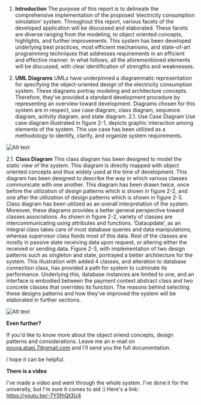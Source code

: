 1. <b>Introduction</b>
The purpose of this report is to delineate the comprehensive implementation of the proposed ‘electricity consumption simulation’ system. 
Throughout this report, various facets of the developed application will be discussed and elaborated. These facets are diverse ranging from the modeling, to object oriented concepts, highlights, and further improvements. This system has been developed underlying best practices, most efficient mechanisms, and state-of-art programming techniques that addresses requirements in an efficient and effective manner. In what follows, all the aforementioned elements will be discussed, with clear identification of strengths and weaknesses.


2. <b>UML Diagrams</b>
UMLs have underpinned a diagrammatic representation for specifying the object-oriented design of the electricity consumption system. These diagrams portray modeling and architecture concepts. Therefore, they’ve provided a standard development procedure by representing an overview toward development. Diagrams chosen for this system are in respect, use case diagram, class diagram, sequence diagram, activity diagram, and state diagram.
2.1. Use Case Diagram
Use case diagram illustrated in figure 2-1, depicts graphic interaction among elements of the system. This use case has been utilized as a methodology to identify, clarify, and organize system requirements. 
 
![Alt text](https://i.imgur.com/2jSzq1o.png?raw=true "UML - Pouya Ataei")


2.1. <b>Class Diagram</b>
This class diagram has been designed to model the static view of the system. This diagram is directly mapped with object oriented concepts and thus widely used at the time of development. This diagram has been designed to describe the way in which various classes communicate with one another. This diagram has been drawn twice, once before the utilization of design patterns which is shown in figure 2-2, and one after the utilization of design patterns which is shown in figure 2-3. Class diagram has been utilized as an overall interpretation of the system. Moreover, these diagrams provides a better general perspective toward classes associations. As shown in figure 2-2, variety of classes are intercommunicating using attributes and functions. ‘Dataupdate’, as an integral class takes care of most database queries and data manipulations, whereas supervisor class feeds most of this data. Rest of the classes are mostly in passive state receiving data upon request, or altering either the received or sending data. Figure 2-3, with implementation of two design patterns such as singleton and state, portrayed a better architecture for the system. This illustration with added 4 classes, and alteration to database connection class, has provided a path for system to culminate its performance. Underlying this, database instances are limited to one, and an interface is embodied between the payment context abstract class and two concrete classes that overrides its function. The reasons behind selecting these designs patterns and how they’ve improved the system will be elaborated in further sections.

![Alt text](https://i.imgur.com/2a4EZ1h.png?raw=true "UML - Pouya Ataei")


<b>Even further?</b>

If you'd like to know more about the object oriend concepts, design patterns and considerations. Leave me an e-mail on pouya.ataei.7@gmail.com and I'll send you the full documentation. 

I hope it can be helpful. 


<b>There is a video</b>

I've made a video and went through the whole system. I've done it for the university, but I'm sure it comes to aid :)
Here's a link:
https://youtu.be/-7Y5fhQt3U4
